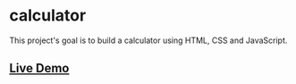 # calculator
This project's goal is to build a calculator using HTML, CSS and JavaScript.
## [Live Demo](https://henriquecfaguiar.github.io/calculator/)

